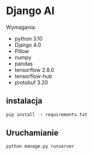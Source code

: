 # Django AI
Wymagania:
- python 3.10
- Django 4.0
- Pillow
- numpy
- pandas
- tensorflow 2.8.0
- tensorflow-hub
- protobuf 3.20

## instalacja
```sh
pip install -r requirements.txt
```

## Uruchamianie
```sh
python manage.py runserver
```